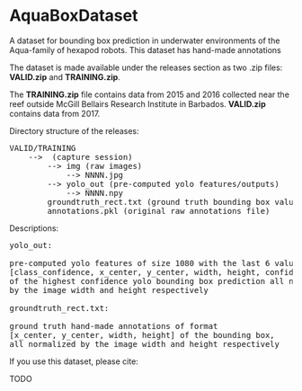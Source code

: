 # AquaBoxDataset 
A dataset for bounding box prediction in underwater environments of the Aqua-family of hexapod robots. This dataset has hand-made annotations 

The dataset is made available under the releases section as two .zip files: <b>VALID.zip</b> and <b>TRAINING.zip</b>. 

The <b>TRAINING.zip</b> file contains data from 2015 and 2016 collected near the reef outside McGill Bellairs Research Institute in Barbados. <b>VALID.zip</b> contains data from 2017.

Directory structure of the releases:

<pre>
VALID/TRAINING
    --> <folder_name> (capture session)
        --> img (raw images)
            --> NNNN.jpg
        --> yolo_out (pre-computed yolo features/outputs) 
            --> NNNN.npy
        groundtruth_rect.txt (ground truth bounding box values)
        annotations.pkl (original raw annotations file)
</pre>
        
Descriptions:

<pre>
yolo_out:

pre-computed yolo features of size 1080 with the last 6 values being
[class_confidence, x_center, y_center, width, height, confidence]
of the highest confidence yolo bounding box prediction all normalized
by the image width and height respectively

groundtruth_rect.txt:

ground truth hand-made annotations of format
[x_center, y_center, width, height] of the bounding box,
all normalized by the image width and height respectively
</pre>

        
If you use this dataset, please cite:

TODO

